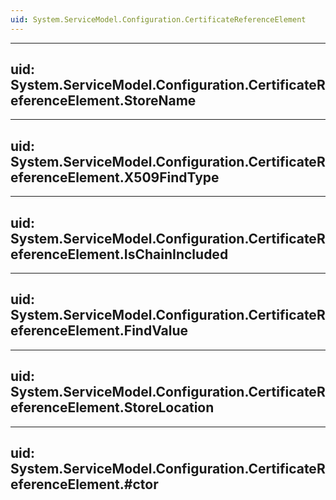 ```yaml
---
uid: System.ServiceModel.Configuration.CertificateReferenceElement
---
```


---
uid: System.ServiceModel.Configuration.CertificateReferenceElement.StoreName
---

---
uid: System.ServiceModel.Configuration.CertificateReferenceElement.X509FindType
---

---
uid: System.ServiceModel.Configuration.CertificateReferenceElement.IsChainIncluded
---

---
uid: System.ServiceModel.Configuration.CertificateReferenceElement.FindValue
---

---
uid: System.ServiceModel.Configuration.CertificateReferenceElement.StoreLocation
---

---
uid: System.ServiceModel.Configuration.CertificateReferenceElement.#ctor
---
